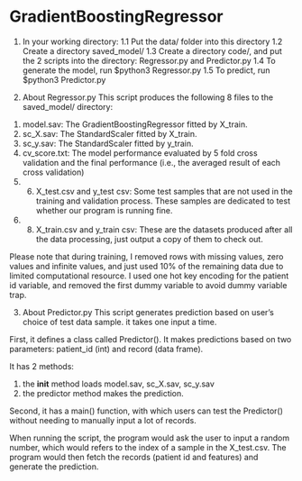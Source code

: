 # GradientBoostingRegressor

1. In your working directory:
1.1 Put the data/ folder into this directory
1.2 Create a directory saved_model/
1.3 Create a directory code/, and put the 2 scripts into the directory: Regressor.py and Predictor.py
1.4 To generate the model, run $python3 Regressor.py
1.5 To predict, run $python3 Predictor.py

2. About Regressor.py 
This script produces the following 8 files to the saved_model/ directory:

1) model.sav: The GradientBoostingRegressor fitted by X_train.
2) sc_X.sav: The StandardScaler fitted by X_train.
3) sc_y.sav: The StandardScaler fitted by y_train.
4) cv_score.txt: The model performance evaluated by 5 fold cross validation and the final performance (i.e., the averaged result of each cross validation)
5) 6) X_test.csv and y_test csv: Some test samples that are not used in the training and validation process. These samples are dedicated to test whether our program is running fine. 
7) 8) X_train.csv and y_train csv: These are the datasets produced after all the data processing, just output a copy of them to check out.

Please note that during training, I removed rows with missing values, zero values and infinite values, and just used 10% of the remaining data due to limited computational resource.
I used one hot key encoding for the patient id variable, and removed the first dummy variable to avoid dummy variable trap. 

3. About Predictor.py
This script generates prediction based on user’s choice of test data sample. it takes one input a time.

First, it defines a class called Predictor(). It makes predictions based on two parameters: patient_id (int) and record (data frame).

It has 2 methods:
1) the __init__ method loads model.sav, sc_X.sav, sc_y.sav
2) the predictor method makes the prediction.

Second, it has a main() function, with which users can test the Predictor() without needing to manually input a lot of records. 

When running the script, the program would ask the user to input a random number, which would refers to the index of a sample in the X_test.csv. The program would then fetch the records (patient id and features) and generate the prediction.
